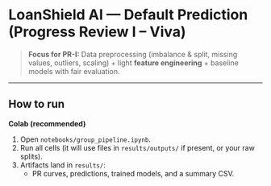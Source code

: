 # LoanShield AI — Default Prediction (Progress Review I – Viva)

> **Focus for PR-I:** Data preprocessing (imbalance & split, missing values, outliers, scaling) + light **feature engineering** + baseline models with fair evaluation.

---

## How to run
**Colab (recommended)**
1. Open `notebooks/group_pipeline.ipynb`.
2. Run all cells (it will use files in `results/outputs/` if present, or your raw splits).
3. Artifacts land in `results/`:
   - PR curves, predictions, trained models, and a summary CSV.


